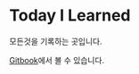 # Today I Learned

모든것을 기록하는 곳입니다.

[Gitbook](https://jacegem.gitbooks.io/today-i-learned/content/)에서 볼 수 있습니다. 

